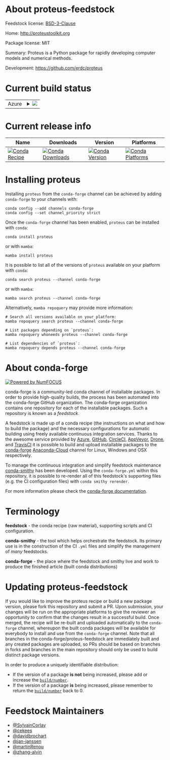 About proteus-feedstock
=======================

Feedstock license: [BSD-3-Clause](https://github.com/conda-forge/proteus-feedstock/blob/main/LICENSE.txt)

Home: http://proteustoolkit.org

Package license: MIT

Summary: Proteus is a Python package for rapidly developing computer models and numerical methods.

Development: https://github.com/erdc/proteus

Current build status
====================


<table>
    
  <tr>
    <td>Azure</td>
    <td>
      <details>
        <summary>
          <a href="https://dev.azure.com/conda-forge/feedstock-builds/_build/latest?definitionId=8293&branchName=main">
            <img src="https://dev.azure.com/conda-forge/feedstock-builds/_apis/build/status/proteus-feedstock?branchName=main">
          </a>
        </summary>
        <table>
          <thead><tr><th>Variant</th><th>Status</th></tr></thead>
          <tbody><tr>
              <td>linux_64_python3.10.____cpython</td>
              <td>
                <a href="https://dev.azure.com/conda-forge/feedstock-builds/_build/latest?definitionId=8293&branchName=main">
                  <img src="https://dev.azure.com/conda-forge/feedstock-builds/_apis/build/status/proteus-feedstock?branchName=main&jobName=linux&configuration=linux%20linux_64_python3.10.____cpython" alt="variant">
                </a>
              </td>
            </tr><tr>
              <td>linux_64_python3.8.____cpython</td>
              <td>
                <a href="https://dev.azure.com/conda-forge/feedstock-builds/_build/latest?definitionId=8293&branchName=main">
                  <img src="https://dev.azure.com/conda-forge/feedstock-builds/_apis/build/status/proteus-feedstock?branchName=main&jobName=linux&configuration=linux%20linux_64_python3.8.____cpython" alt="variant">
                </a>
              </td>
            </tr><tr>
              <td>linux_64_python3.9.____cpython</td>
              <td>
                <a href="https://dev.azure.com/conda-forge/feedstock-builds/_build/latest?definitionId=8293&branchName=main">
                  <img src="https://dev.azure.com/conda-forge/feedstock-builds/_apis/build/status/proteus-feedstock?branchName=main&jobName=linux&configuration=linux%20linux_64_python3.9.____cpython" alt="variant">
                </a>
              </td>
            </tr><tr>
              <td>osx_64_python3.10.____cpython</td>
              <td>
                <a href="https://dev.azure.com/conda-forge/feedstock-builds/_build/latest?definitionId=8293&branchName=main">
                  <img src="https://dev.azure.com/conda-forge/feedstock-builds/_apis/build/status/proteus-feedstock?branchName=main&jobName=osx&configuration=osx%20osx_64_python3.10.____cpython" alt="variant">
                </a>
              </td>
            </tr><tr>
              <td>osx_64_python3.8.____cpython</td>
              <td>
                <a href="https://dev.azure.com/conda-forge/feedstock-builds/_build/latest?definitionId=8293&branchName=main">
                  <img src="https://dev.azure.com/conda-forge/feedstock-builds/_apis/build/status/proteus-feedstock?branchName=main&jobName=osx&configuration=osx%20osx_64_python3.8.____cpython" alt="variant">
                </a>
              </td>
            </tr><tr>
              <td>osx_64_python3.9.____cpython</td>
              <td>
                <a href="https://dev.azure.com/conda-forge/feedstock-builds/_build/latest?definitionId=8293&branchName=main">
                  <img src="https://dev.azure.com/conda-forge/feedstock-builds/_apis/build/status/proteus-feedstock?branchName=main&jobName=osx&configuration=osx%20osx_64_python3.9.____cpython" alt="variant">
                </a>
              </td>
            </tr>
          </tbody>
        </table>
      </details>
    </td>
  </tr>
</table>

Current release info
====================

| Name | Downloads | Version | Platforms |
| --- | --- | --- | --- |
| [![Conda Recipe](https://img.shields.io/badge/recipe-proteus-green.svg)](https://anaconda.org/conda-forge/proteus) | [![Conda Downloads](https://img.shields.io/conda/dn/conda-forge/proteus.svg)](https://anaconda.org/conda-forge/proteus) | [![Conda Version](https://img.shields.io/conda/vn/conda-forge/proteus.svg)](https://anaconda.org/conda-forge/proteus) | [![Conda Platforms](https://img.shields.io/conda/pn/conda-forge/proteus.svg)](https://anaconda.org/conda-forge/proteus) |

Installing proteus
==================

Installing `proteus` from the `conda-forge` channel can be achieved by adding `conda-forge` to your channels with:

```
conda config --add channels conda-forge
conda config --set channel_priority strict
```

Once the `conda-forge` channel has been enabled, `proteus` can be installed with `conda`:

```
conda install proteus
```

or with `mamba`:

```
mamba install proteus
```

It is possible to list all of the versions of `proteus` available on your platform with `conda`:

```
conda search proteus --channel conda-forge
```

or with `mamba`:

```
mamba search proteus --channel conda-forge
```

Alternatively, `mamba repoquery` may provide more information:

```
# Search all versions available on your platform:
mamba repoquery search proteus --channel conda-forge

# List packages depending on `proteus`:
mamba repoquery whoneeds proteus --channel conda-forge

# List dependencies of `proteus`:
mamba repoquery depends proteus --channel conda-forge
```


About conda-forge
=================

[![Powered by
NumFOCUS](https://img.shields.io/badge/powered%20by-NumFOCUS-orange.svg?style=flat&colorA=E1523D&colorB=007D8A)](https://numfocus.org)

conda-forge is a community-led conda channel of installable packages.
In order to provide high-quality builds, the process has been automated into the
conda-forge GitHub organization. The conda-forge organization contains one repository
for each of the installable packages. Such a repository is known as a *feedstock*.

A feedstock is made up of a conda recipe (the instructions on what and how to build
the package) and the necessary configurations for automatic building using freely
available continuous integration services. Thanks to the awesome service provided by
[Azure](https://azure.microsoft.com/en-us/services/devops/), [GitHub](https://github.com/),
[CircleCI](https://circleci.com/), [AppVeyor](https://www.appveyor.com/),
[Drone](https://cloud.drone.io/welcome), and [TravisCI](https://travis-ci.com/)
it is possible to build and upload installable packages to the
[conda-forge](https://anaconda.org/conda-forge) [Anaconda-Cloud](https://anaconda.org/)
channel for Linux, Windows and OSX respectively.

To manage the continuous integration and simplify feedstock maintenance
[conda-smithy](https://github.com/conda-forge/conda-smithy) has been developed.
Using the ``conda-forge.yml`` within this repository, it is possible to re-render all of
this feedstock's supporting files (e.g. the CI configuration files) with ``conda smithy rerender``.

For more information please check the [conda-forge documentation](https://conda-forge.org/docs/).

Terminology
===========

**feedstock** - the conda recipe (raw material), supporting scripts and CI configuration.

**conda-smithy** - the tool which helps orchestrate the feedstock.
                   Its primary use is in the construction of the CI ``.yml`` files
                   and simplify the management of *many* feedstocks.

**conda-forge** - the place where the feedstock and smithy live and work to
                  produce the finished article (built conda distributions)


Updating proteus-feedstock
==========================

If you would like to improve the proteus recipe or build a new
package version, please fork this repository and submit a PR. Upon submission,
your changes will be run on the appropriate platforms to give the reviewer an
opportunity to confirm that the changes result in a successful build. Once
merged, the recipe will be re-built and uploaded automatically to the
`conda-forge` channel, whereupon the built conda packages will be available for
everybody to install and use from the `conda-forge` channel.
Note that all branches in the conda-forge/proteus-feedstock are
immediately built and any created packages are uploaded, so PRs should be based
on branches in forks and branches in the main repository should only be used to
build distinct package versions.

In order to produce a uniquely identifiable distribution:
 * If the version of a package **is not** being increased, please add or increase
   the [``build/number``](https://docs.conda.io/projects/conda-build/en/latest/resources/define-metadata.html#build-number-and-string).
 * If the version of a package **is** being increased, please remember to return
   the [``build/number``](https://docs.conda.io/projects/conda-build/en/latest/resources/define-metadata.html#build-number-and-string)
   back to 0.

Feedstock Maintainers
=====================

* [@SylvainCorlay](https://github.com/SylvainCorlay/)
* [@cekees](https://github.com/cekees/)
* [@davidbrochart](https://github.com/davidbrochart/)
* [@jan-janssen](https://github.com/jan-janssen/)
* [@martinRenou](https://github.com/martinRenou/)
* [@zhang-alvin](https://github.com/zhang-alvin/)

